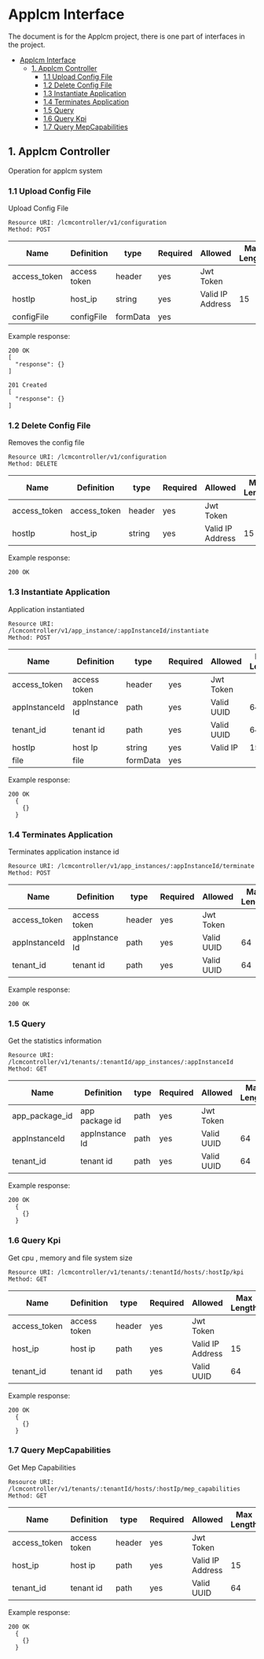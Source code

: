 Applcm Interface
==============
The document is for the Applcm project, there is one part of interfaces in the project.

- [Applcm Interface](#applcm-interface)
  - [1. Applcm Controller](#1-applcm-controller)
    - [1.1 Upload Config File](#11-upload-config-file)
    - [1.2 Delete Config File](#12-delete-config-file)
    - [1.3 Instantiate Application](#13-instantiate-application)
    - [1.4 Terminates Application](#14-terminates-application)
    - [1.5 Query](#15-query)
    - [1.6 Query Kpi](#16-query-kpi)
    - [1.7 Query MepCapabilities](#17-query-mepcapabilities)

## 1. Applcm Controller

Operation for applcm system

### 1.1 Upload Config File

Upload Config File

```
Resource URI: /lcmcontroller/v1/configuration
Method: POST
```

|Name|Definition|type|Required|Allowed|Max Length|
|---|---|---|---|---|---|
|access_token |access token|header |yes|Jwt Token|
|hostIp|host_ip|string|yes|Valid IP Address|15|
|configFile|configFile|formData|yes|

Example response:
```
200 OK
[
  "response": {}
]
```

```
201 Created
[
  "response": {}
]
```

### 1.2 Delete Config File
Removes the config file
```
Resource URI: /lcmcontroller/v1/configuration
Method: DELETE
```

|Name|Definition|type|Required|Allowed|Max Length|
|---|---|---|---|---|---|
|access_token|access_token|header|yes|Jwt Token|
|hostIp|host_ip|string|yes|Valid IP Address|15|

Example response:
```
200 OK
```

### 1.3 Instantiate Application
Application instantiated
```
Resource URI: /lcmcontroller/v1/app_instance/:appInstanceId/instantiate
Method: POST
```

|Name|Definition|type|Required|Allowed|Max Length|
|---|---|---|---|---|---|
|access_token |access token|header |yes|Jwt Token|
|appInstanceId|appInstance Id|path|yes|Valid UUID|64|
|tenant_id|tenant id|path|yes|Valid UUID|64|
|hostIp|host Ip|string|yes|Valid IP|15|
|file|file|formData|yes|

Example response:
```
200 OK
  {
    {}
  }
```

### 1.4 Terminates Application
Terminates application instance id
```
Resource URI: /lcmcontroller/v1/app_instances/:appInstanceId/terminate
Method: POST
```

|Name|Definition|type|Required|Allowed|Max Length|
|---|---|---|---|---|---|
|access_token |access token|header |yes|Jwt Token|
|appInstanceId|appInstance Id|path|yes|Valid UUID|64|
|tenant_id|tenant id|path|yes|Valid UUID|64|

Example response:
```
200 OK
```

### 1.5 Query
Get the statistics information
```
Resource URI: /lcmcontroller/v1/tenants/:tenantId/app_instances/:appInstanceId
Method: GET
```

|Name|Definition|type|Required|Allowed|Max Length|
|---|---|---|---|---|---|
|app_package_id|app package id|path |yes|Jwt Token|
|appInstanceId|appInstance Id|path|yes|Valid UUID|64|
|tenant_id|tenant id|path|yes|Valid UUID|64|

Example response:
```
200 OK
  {
    {}    
  }
```

### 1.6 Query Kpi
Get cpu , memory and file system size
```
Resource URI: /lcmcontroller/v1/tenants/:tenantId/hosts/:hostIp/kpi
Method: GET
```

|Name|Definition|type|Required|Allowed|Max Length|
|---|---|---|---|---|---|
|access_token |access token|header |yes|Jwt Token|
|host_ip|host ip|path |yes|Valid IP Address|15|
|tenant_id |tenant id|path |yes|Valid UUID|64|

Example response:
```
200 OK
  {
    {}    
  }
```

### 1.7 Query MepCapabilities
Get Mep Capabilities
```
Resource URI: /lcmcontroller/v1/tenants/:tenantId/hosts/:hostIp/mep_capabilities
Method: GET
```

|Name|Definition|type|Required|Allowed|Max Length|
|---|---|---|---|---|---|
|access_token |access token|header |yes|Jwt Token|
|host_ip|host ip|path |yes|Valid IP Address|15|
|tenant_id |tenant id|path |yes|Valid UUID|64|

Example response:
```
200 OK
  {
    {}    
  }
```